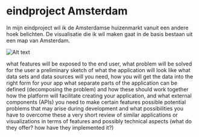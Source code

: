 # eindproject Amsterdam

In mijn eindproject wil ik de Amsterdamse huizenmarkt vanuit een andere hoek belichten. De visualisatie die ik wil maken gaat in de basis bestaan uit een map van Amsterdam. 

![Alt text](iris/project/doc/schetsProject.jpg?raw=true "Optional Title")

what features will be exposed to the end user, what problem will be solved for the user
a preliminary sketch of what the application will look like
what data sets and data sources will you need, how you will get the data into the right form for your app
what separate parts of the application can be defined (decomposing the problem) and how these should work together
how the platform will facilitate creating your application, and what external components (APIs) you need to make certain features possible
potential problems that may arise during development and what possibilities you have to overcome these
a very short review of similar applications or visualizations in terms of features and possibly technical aspects (what do they offer? how have they implemented it?)